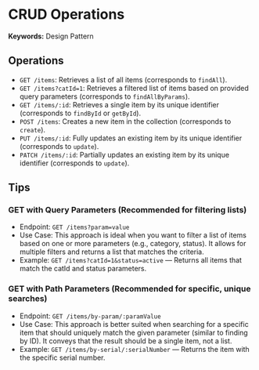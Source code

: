 # CRUD Operations

**Keywords:** Design Pattern

## Operations

- `GET /items`: Retrieves a list of all items (corresponds to `findAll`).
- `GET /items?catId=1`: Retrieves a filtered list of items based on provided query parameters (corresponds to `findAllByParams`).
- `GET /items/:id`: Retrieves a single item by its unique identifier (corresponds to `findById` or `getById`).
- `POST /items`: Creates a new item in the collection (corresponds to `create`).
- `PUT /items/:id`: Fully updates an existing item by its unique identifier (corresponds to `update`).
- `PATCH /items/:id`: Partially updates an existing item by its unique identifier (corresponds to `update`).

## Tips

### GET with Query Parameters (Recommended for filtering lists)

- Endpoint: `GET /items?param=value`
- Use Case: This approach is ideal when you want to filter a list of items based on one or more parameters (e.g., category, status). It allows for multiple filters and returns a list that matches the criteria.
- Example: `GET /items?catId=1&status=active` — Returns all items that match the catId and status parameters.

### GET with Path Parameters (Recommended for specific, unique searches)

- Endpoint: `GET /items/by-param/:paramValue`
- Use Case: This approach is better suited when searching for a specific item that should uniquely match the given parameter (similar to finding by ID). It conveys that the result should be a single item, not a list.
- Example: `GET /items/by-serial/:serialNumber` — Returns the item with the specific serial number.

<!--
findAllByParams -> LIST
findByParams or findOneByParams -> SINGLE
-->
